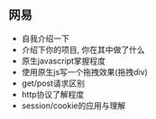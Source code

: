##  网易  
* 自我介绍一下 
* 介绍下你的项目, 你在其中做了什么
* 原生javascript掌握程度
* 使用原生js写一个拖拽效果(拖拽div)
* get/post请求区别
* http协议了解程度
* session/cookie的应用与理解